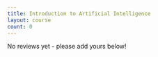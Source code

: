 ```yaml
---
title: Introduction to Artificial Intelligence
layout: course
count: 0
---
```


No reviews yet - please add yours below!
